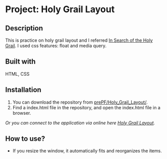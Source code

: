 # Project: Holy Grail Layout

## Description

This is practice on holy grail layout and I referred [In Search of the Holy Grail](http://alistapart.com/article/holygrail). I used css features: float and media query.

## Built with

HTML, CSS

## Installation

1. You can download the repository from
[prePF/Holy_Grail_Layout/](https://github.com/leiachung41/prePF/tree/master/Holy_Grail_Layout/).
2. Find a index.html file in the repository, and open the index.html file in a browser.

*Or you can connect to the application via online here [Holy Grail Layout](https://leiachung41.github.io/prePF/Holy_Grail_Layout/index.html).*

## How to use?

- If you resize the window, it automatically fits and reorganizes the items.
